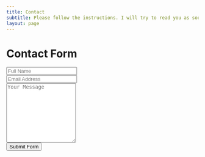 ```yaml
---
title: Contact
subtitle: Please follow the instructions. I will try to read you as soon as posible
layout: page
---
```


<div class="container">
  <h1>Contact Form</h1>
  <form target="_blank" action="https://formsubmit.co/29a3b05b7bde654a6e5d5100857cf797" method="POST" id="mi-formulario">
    <div class="form-group">
      <div class="form-row">
        <div class="col">
          <input type="text" name="name" class="form-control" placeholder="Full Name" required>
        </div>
        <div class="col">
          <input type="email" name="email" class="form-control" placeholder="Email Address" required>
        </div>
      </div>
    </div>
    <div class="form-group">
      <textarea placeholder="Your Message" class="form-control" name="message" rows="10" required></textarea>
    </div>
    <button type="submit" class="btn btn-lg btn-dark btn-block">Submit Form</button>
    
  </form>
</div>


